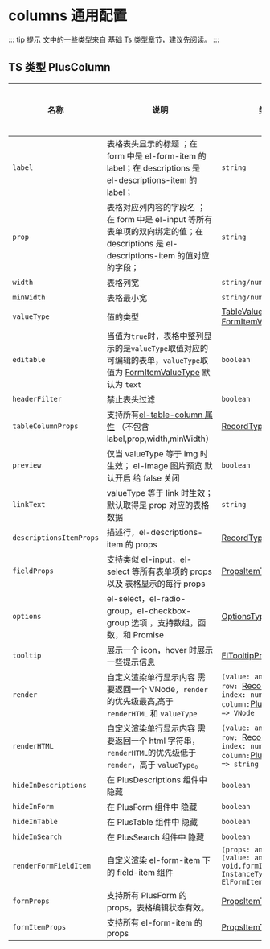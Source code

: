 # columns 通用配置

::: tip 提示
文中的一些类型来自 [基础 Ts 类型](/components/type.html)章节，建议先阅读。
:::

## TS 类型 PlusColumn

| 名称                    | 说明                                                                                                                                                              | 类型                                                                                                                                                                      | 默认值  | 是否必须 |
| ----------------------- | ----------------------------------------------------------------------------------------------------------------------------------------------------------------- | ------------------------------------------------------------------------------------------------------------------------------------------------------------------------- | ------- | -------- |
| `label`                 | 表格表头显示的标题 ；在 form 中是 el-form-item 的 label；在 descriptions 是 el-descriptions-item 的 label；                                                       | `string`                                                                                                                                                                  |         | 是       |
| `prop`                  | 表格对应列内容的字段名 ；在 form 中是 el-input 等所有表单项的双向绑定的值；在 descriptions 是 el-descriptions-item 的值对应的字段；                               | `string`                                                                                                                                                                  |         | 是       |
| `width`                 | 表格列宽                                                                                                                                                          | `string/number`                                                                                                                                                           |         | 否       |
| `minWidth`              | 表格最小宽                                                                                                                                                        | `string/number`                                                                                                                                                           |         | 否       |
| `valueType`             | 值的类型                                                                                                                                                          | [TableValueType](/components/type.html#tablevaluetype) / [FormItemValueType](/components/type.html#formitemvaluetype)                                                     |         | 否       |
| `editable`              | 当值为`true`时，表格中整列显示的是`valueType`取值对应的可编辑的表单，`valueType`取值为 [FormItemValueType](/components/type.html#formitemvaluetype) 默认为 `text` | `boolean`                                                                                                                                                                 | `false` | 否       |
| `headerFilter`          | 禁止表头过滤                                                                                                                                                      | `boolean`                                                                                                                                                                 | `false` | 否       |
| `tableColumnProps`      | 支持所有[el-table-column 属性](https://element-plus.org/zh-CN/component/table.html#table-column-%E5%B1%9E%E6%80%A7) （不包含 label,prop,width,minWidth）          | [RecordType](/components/type.html#recordtype)                                                                                                                            | `true`  | 否       |
| `preview`               | 仅当 valueType 等于 img 时生效； el-image 图片预览 默认开启 给 false 关闭                                                                                         | `boolean`                                                                                                                                                                 |         | 否       |
| `linkText`              | valueType 等于 link 时生效；默认取得是 prop 对应的表格数据                                                                                                        | `string`                                                                                                                                                                  |         | 否       |
| `descriptionsItemProps` | 描述行，el-descriptions-item 的 props                                                                                                                             | [RecordType](/components/type.html#recordtype)                                                                                                                            |         | 否       |
| `fieldProps`            | 支持类似 el-input，el-select 等所有表单项的 props 以及 表格显示的每行 props                                                                                       | [PropsItemType](/components/type.html#propsitemtype)                                                                                                                      |         | 否       |
| `options`               | el-select，el-radio-group，el-checkbox-group 选项 ，支持数组，函数，和 Promise                                                                                    | [OptionsType](/components/type.html#optionstype)                                                                                                                          |         | 否       |
| `tooltip`               | 展示一个 icon，hover 时展示一些提示信息                                                                                                                           | [ElTooltipProps](https://element-plus.org/zh-CN/component/tooltip.html#attributes) /`string`                                                                              |         | 否       |
| `render`                | 自定义渲染单行显示内容 需要返回一个 VNode，`render`的优先级最高,高于`renderHTML` 和 `valueType`                                                                   | `(value: any, data:{ row: `[RecordType](/components/type.html#recordtype)`; index: number; column:`[PlusColumn](/components/config.html#ts-类型-pluscolumn)`}) => VNode`  |         | 否       |
| `renderHTML`            | 自定义渲染单行显示内容 需要返回一个 html 字符串，`renderHTML`的优先级低于`render`，高于 `valueType`。                                                             | `(value: any, data:{ row: `[RecordType](/components/type.html#recordtype)`; index: number; column:`[PlusColumn](/components/config.html#ts-类型-pluscolumn)`}) => string` |         | 否       |
| `hideInDescriptions`    | 在 PlusDescriptions 组件中 隐藏                                                                                                                                   | `boolean`                                                                                                                                                                 | `false` | 否       |
| `hideInForm`            | 在 PlusForm 组件中 隐藏                                                                                                                                           | `boolean`                                                                                                                                                                 | `false` | 否       |
| `hideInTable`           | 在 PlusTable 组件中 隐藏                                                                                                                                          | `boolean`                                                                                                                                                                 | `false` | 否       |
| `hideInSearch`          | 在 PlusSearch 组件中 隐藏                                                                                                                                         | `boolean`                                                                                                                                                                 | `false` | 否       |
| `renderFormFieldItem`   | 自定义渲染 el-form-item 下的 field-item 组件                                                                                                                      | `(props: any, onChange: (value: any) => void,formItemInstance: InstanceType<typeof ElFormItem>) => VNode`                                                                 |         | 否       |
| `formProps`             | 支持所有 PlusForm 的 props，表格编辑状态有效。                                                                                                                    | [PropsItemType](/components/type.html#propsitemtype)                                                                                                                      |         | 否       |
| `formItemProps`         | 支持所有 el-form-item 的 props                                                                                                                                    | [PropsItemType](/components/type.html#propsitemtype)                                                                                                                      |         | 否       |
